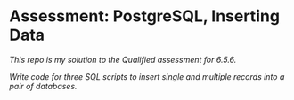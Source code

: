 # Assessment: PostgreSQL, Inserting Data

*This repo is my solution to the Qualified assessment for 6.5.6.*

*Write code for three SQL scripts to insert single and multiple records into a pair of databases.*
